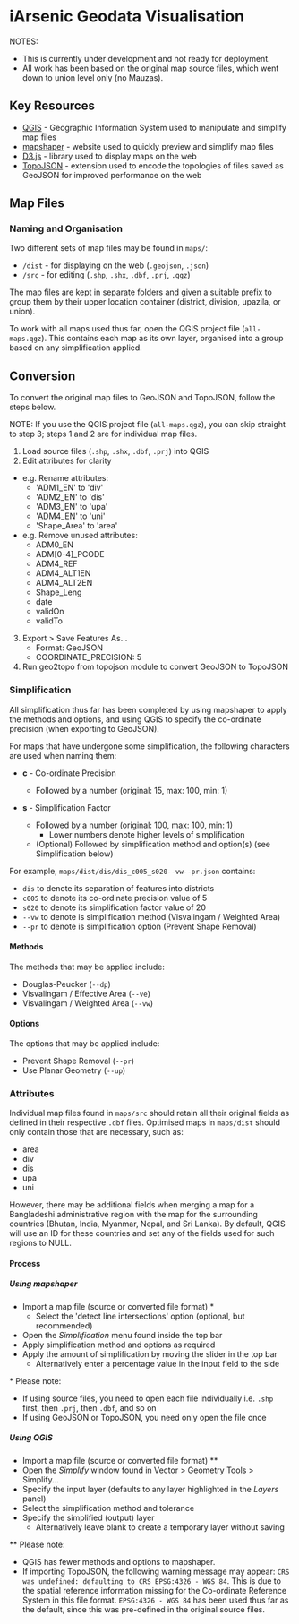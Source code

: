 # iArsenic Geodata Visualisation

NOTES: 
* This is currently under development and not ready for deployment.
* All work has been based on the original map source files, which went down to union level only (no Mauzas).

## Key Resources

* [QGIS](https://qgis.org/) - Geographic Information System used to manipulate and simplify map files
* [mapshaper](https://mapshaper.org) - website used to quickly preview and simplify map files
* [D3.js](https://d3js.org/) - library used to display maps on the web
* [TopoJSON](https://github.com/topojson/topojson) - extension used to encode the topologies of files saved as GeoJSON for improved performance on the web

## Map Files

### Naming and Organisation

Two different sets of map files may be found in `maps/`:

* `/dist` - for displaying on the web (`.geojson`, `.json`)
* `/src` - for editing (`.shp`, `.shx`, `.dbf`, `.prj`, `.qgz`)

The map files are kept in separate folders and given a suitable prefix to group them by their upper location container (district, division, upazila, or union).

To work with all maps used thus far, open the QGIS project file (`all-maps.qgz`). This contains each map as its own layer, organised into a group based on any simplification applied.

## Conversion

To convert the original map files to GeoJSON and TopoJSON, follow the steps below.

NOTE: If you use the QGIS project file (`all-maps.qgz`), you can skip straight to step 3; steps 1 and 2 are for individual map files.

1. Load source files (`.shp`, `.shx`, `.dbf`, `.prj`) into QGIS
2. Edit attributes for clarity
  * e.g. Rename attributes:
    * 'ADM1\_EN' to 'div'
    * 'ADM2\_EN' to 'dis'
    * 'ADM3\_EN' to 'upa'
    * 'ADM4\_EN' to 'uni'
    * 'Shape\_Area' to 'area'
  * e.g. Remove unused attributes:
    * ADM0\_EN
    * ADM\[0-4\]\_PCODE
    * ADM4\_REF
    * ADM4\_ALT1EN
    * ADM4\_ALT2EN
    * Shape\_Leng
    * date
    * validOn
    * validTo
3. Export > Save Features As...
    * Format: GeoJSON
    * COORDINATE_PRECISION: 5
4. Run geo2topo from topojson module to convert GeoJSON to TopoJSON

### Simplification

All simplification thus far has been completed by using mapshaper to apply the methods and options, and using QGIS to specify the co-ordinate precision (when exporting to GeoJSON).

For maps that have undergone some simplification, the following characters are used when naming them:

* __c__ - Co-ordinate Precision
    * Followed by a number (original: 15, max: 100, min: 1)

* __s__ - Simplification Factor
    * Followed by a number (original: 100, max: 100, min: 1)
        * Lower numbers denote higher levels of simplification
    * (Optional) Followed by simplification method and option(s) (see Simplification below)

For example, `maps/dist/dis/dis_c005_s020--vw--pr.json` contains:

* `dis` to denote its separation of features into districts
* `c005` to denote its co-ordinate precision value of 5
* `s020` to denote its simplification factor value of 20
* `--vw` to denote is simplification method (Visvalingam / Weighted Area)
* `--pr` to denote is simplification option (Prevent Shape Removal)

#### Methods

The methods that may be applied include:

* Douglas-Peucker (`--dp`)
* Visvalingam / Effective Area (`--ve`)
* Visvalingam / Weighted Area (`--vw`)

#### Options

The options that may be applied include:

* Prevent Shape Removal (`--pr`)
* Use Planar Geometry (`--up`)

### Attributes

Individual map files found in `maps/src` should retain all their original fields as defined in their respective `.dbf` files. Optimised maps in `maps/dist` should only contain those that are necessary, such as:

* area
* div
* dis
* upa
* uni

However, there may be additional fields when merging a map for a Bangladeshi administrative region with the map for the surrounding countries (Bhutan, India, Myanmar, Nepal, and Sri Lanka). By default, QGIS will use an ID for these countries and set any of the fields used for such regions to NULL.

#### Process

##### Using mapshaper

* Import a map file (source or converted file format) \*
  * Select the 'detect line intersections' option (optional, but recommended)
* Open the *Simplification* menu found inside the top bar
* Apply simplification method and options as required
* Apply the amount of simplification by moving the slider in the top bar
  * Alternatively enter a percentage value in the input field to the side


\* Please note:
* If using source files, you need to open each file individually i.e. `.shp` first, then `.prj`, then `.dbf`, and so on
* If using GeoJSON or TopoJSON, you need only open the file once

##### Using QGIS

* Import a map file (source or converted file format) \*\*
* Open the *Simplify* window found in Vector > Geometry Tools > Simplify...
* Specify the input layer (defaults to any layer highlighted in the *Layers* panel)
* Select the simplification method and tolerance
* Specify the simplified (output) layer
  * Alternatively leave blank to create a temporary layer without saving

\*\* Please note: 
* QGIS has fewer methods and options to mapshaper.
* If importing TopoJSON, the following warning message may appear: `CRS was undefined: defaulting to CRS EPSG:4326 - WGS 84`. This is due to the spatial reference information missing for the Co-ordinate Reference System in this file format. `EPSG:4326 - WGS 84` has been used thus far as the default, since this was pre-defined in the original source files.